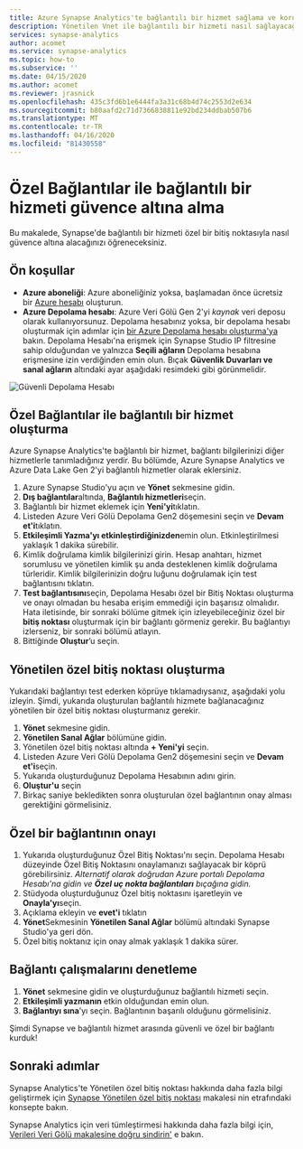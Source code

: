 ```yaml
---
title: Azure Synapse Analytics'te bağlantılı bir hizmet sağlama ve koruma
description: Yönetilen Vnet ile bağlantılı bir hizmeti nasıl sağlayacağınızı ve güvenli hale nasıl sağlayacağınızı öğrenin
services: synapse-analytics
author: acomet
ms.service: synapse-analytics
ms.topic: how-to
ms.subservice: ''
ms.date: 04/15/2020
ms.author: acomet
ms.reviewer: jrasnick
ms.openlocfilehash: 435c3fd6b1e6444fa3a31c68b4d74c2553d2e634
ms.sourcegitcommit: b80aafd2c71d7366838811e92bd234ddbab507b6
ms.translationtype: MT
ms.contentlocale: tr-TR
ms.lasthandoff: 04/16/2020
ms.locfileid: "81430558"
---
```

# <a name="securing-a-linked-service-with-private-links"></a>Özel Bağlantılar ile bağlantılı bir hizmeti güvence altına alma 

Bu makalede, Synapse'de bağlantılı bir hizmeti özel bir bitiş noktasıyla nasıl güvence altına alacağınızı öğreneceksiniz.

## <a name="prerequisites"></a>Ön koşullar

* **Azure aboneliği**: Azure aboneliğiniz yoksa, başlamadan önce ücretsiz bir [Azure hesabı](https://azure.microsoft.com/free/) oluşturun.
* **Azure Depolama hesabı**: Azure Veri Gölü Gen 2'yi *kaynak* veri deposu olarak kullanıyorsunuz. Depolama hesabınız yoksa, bir depolama hesabı oluşturmak için adımlar için [bir Azure Depolama hesabı oluşturma'ya](../../storage/blobs/data-lake-storage-quickstart-create-account.md) bakın. Depolama Hesabı'na erişmek için Synapse Studio IP filtresine sahip olduğundan ve yalnızca **Seçili ağların** Depolama hesabına erişmesine izin verdiğinden emin olun. Bıçak **Güvenlik Duvarları ve sanal ağların** altındaki ayar aşağıdaki resimdeki gibi görünmelidir.

![Güvenli Depolama Hesabı](./media/secure-storage-account.png)

## <a name="create-a-linked-service-with-private-links"></a>Özel Bağlantılar ile bağlantılı bir hizmet oluşturma

Azure Synapse Analytics'te bağlantılı bir hizmet, bağlantı bilgilerinizi diğer hizmetlerle tanımladığınız yerdir. Bu bölümde, Azure Synapse Analytics ve Azure Data Lake Gen 2'yi bağlantılı hizmetler olarak eklersiniz.

1. Azure Synapse Studio'yu açın ve **Yönet** sekmesine gidin.
1. **Dış bağlantılar**altında, **Bağlantılı hizmetleri**seçin.
1. Bağlantılı bir hizmet eklemek için **Yeni'yi**tıklatın.
1. Listeden Azure Veri Gölü Depolama Gen2 döşemesini seçin ve **Devam et'i**tıklatın.
1. **Etkileşimli Yazma'yı etkinleştirdiğinizden**emin olun. Etkinleştirilmesi yaklaşık 1 dakika sürebilir. 
1. Kimlik doğrulama kimlik bilgilerinizi girin. Hesap anahtarı, hizmet sorumlusu ve yönetilen kimlik şu anda desteklenen kimlik doğrulama türleridir. Kimlik bilgilerinizin doğru luğunu doğrulamak için test bağlantısını tıklatın.
1. **Test bağlantısını**seçin, Depolama Hesabı özel bir Bitiş Noktası oluşturma ve onayı olmadan bu hesaba erişim emmediği için başarısız olmalıdır. Hata iletisinde, bir sonraki bölüme gitmek için izleyebileceğiniz özel bir **bitiş noktası** oluşturmak için bir bağlantı görmeniz gerekir. Bu bağlantıyı izlerseniz, bir sonraki bölümü atlayın.
1. Bittiğinde **Oluştur**’u seçin.

## <a name="create-a-managed-private-endpoint"></a>Yönetilen özel bitiş noktası oluşturma

Yukarıdaki bağlantıyı test ederken köprüye tıklamadıysanız, aşağıdaki yolu izleyin. Şimdi, yukarıda oluşturulan bağlantılı hizmete bağlanacağınız yönetilen bir özel bitiş noktası oluşturmanız gerekir.

1. **Yönet** sekmesine gidin.
1. **Yönetilen Sanal Ağlar** bölümüne gidin.
1. Yönetilen özel bitiş noktası altında **+ Yeni'yi** seçin.
1. Listeden Azure Veri Gölü Depolama Gen2 döşemesini seçin ve **Devam et'i**seçin.
1. Yukarıda oluşturduğunuz Depolama Hesabının adını girin.
1. **Oluştur'u** seçin
1. Birkaç saniye bekledikten sonra oluşturulan özel bağlantının onay alması gerektiğini görmelisiniz.

## <a name="approval-of-a-private-link"></a>Özel bir bağlantının onayı
1. Yukarıda oluşturduğunuz Özel Bitiş Noktası'nı seçin. Depolama Hesabı düzeyinde Özel Bitiş Noktasını onaylamanızı sağlayacak bir köprü görebilirsiniz. *Alternatif olarak doğrudan Azure portalı Depolama Hesabı'na gidin ve **Özel uç nokta bağlantıları** bıçağına gidin.*
1. Stüdyoda oluşturduğunuz Özel bitiş noktasını işaretleyin ve **Onayla'yı**seçin.
1. Açıklama ekleyin ve **evet'i** tıklatın
1. **Yönet**Sekmesinin **Yönetilen Sanal Ağlar** bölümü altındaki Synapse Studio'ya geri dön.
1. Özel bitiş noktanız için onay almak yaklaşık 1 dakika sürer.

## <a name="check-the-connection-works"></a>Bağlantı çalışmalarını denetleme
1. **Yönet** sekmesine gidin ve oluşturduğunuz bağlantılı hizmeti seçin.
1. **Etkileşimli yazmanın** etkin olduğundan emin olun.
1. **Bağlantıyı sına**’yı seçin. Bağlantının başarılı olduğunu görmelisiniz.

Şimdi Synapse ve bağlantılı hizmet arasında güvenli ve özel bir bağlantı kurduk!

## <a name="next-steps"></a>Sonraki adımlar

Synapse Analytics'te Yönetilen özel bitiş noktası hakkında daha fazla bilgi geliştirmek için [Synapse Yönetilen özel bitiş noktası](data-integration-data-lake.md) makalesi nin etrafındaki konsepte bakın.

Synapse Analytics için veri tümleştirmesi hakkında daha fazla bilgi için, [Verileri Veri Gölü makalesine doğru sindirin'](data-integration-data-lake.md) e bakın.